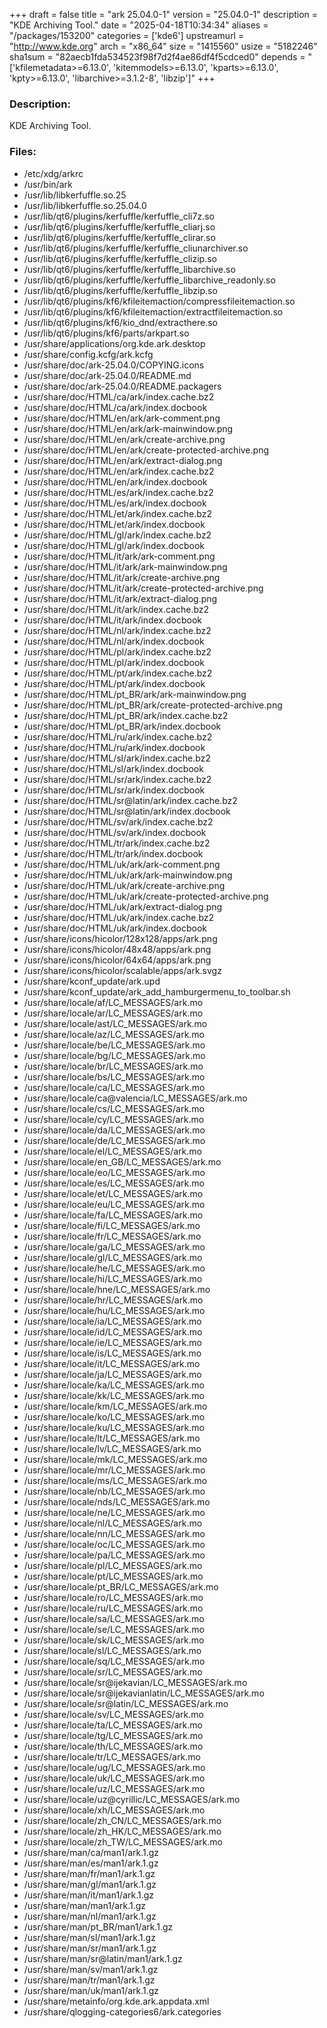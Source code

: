 +++
draft = false
title = "ark 25.04.0-1"
version = "25.04.0-1"
description = "KDE Archiving Tool."
date = "2025-04-18T10:34:34"
aliases = "/packages/153200"
categories = ['kde6']
upstreamurl = "http://www.kde.org"
arch = "x86_64"
size = "1415560"
usize = "5182246"
sha1sum = "82aecb1fda534523f98f7d2f4ae86df4f5cdced0"
depends = "['kfilemetadata>=6.13.0', 'kitemmodels>=6.13.0', 'kparts>=6.13.0', 'kpty>=6.13.0', 'libarchive>=3.1.2-8', 'libzip']"
+++
### Description: 
KDE Archiving Tool.

### Files: 
* /etc/xdg/arkrc
* /usr/bin/ark
* /usr/lib/libkerfuffle.so.25
* /usr/lib/libkerfuffle.so.25.04.0
* /usr/lib/qt6/plugins/kerfuffle/kerfuffle_cli7z.so
* /usr/lib/qt6/plugins/kerfuffle/kerfuffle_cliarj.so
* /usr/lib/qt6/plugins/kerfuffle/kerfuffle_clirar.so
* /usr/lib/qt6/plugins/kerfuffle/kerfuffle_cliunarchiver.so
* /usr/lib/qt6/plugins/kerfuffle/kerfuffle_clizip.so
* /usr/lib/qt6/plugins/kerfuffle/kerfuffle_libarchive.so
* /usr/lib/qt6/plugins/kerfuffle/kerfuffle_libarchive_readonly.so
* /usr/lib/qt6/plugins/kerfuffle/kerfuffle_libzip.so
* /usr/lib/qt6/plugins/kf6/kfileitemaction/compressfileitemaction.so
* /usr/lib/qt6/plugins/kf6/kfileitemaction/extractfileitemaction.so
* /usr/lib/qt6/plugins/kf6/kio_dnd/extracthere.so
* /usr/lib/qt6/plugins/kf6/parts/arkpart.so
* /usr/share/applications/org.kde.ark.desktop
* /usr/share/config.kcfg/ark.kcfg
* /usr/share/doc/ark-25.04.0/COPYING.icons
* /usr/share/doc/ark-25.04.0/README.md
* /usr/share/doc/ark-25.04.0/README.packagers
* /usr/share/doc/HTML/ca/ark/index.cache.bz2
* /usr/share/doc/HTML/ca/ark/index.docbook
* /usr/share/doc/HTML/en/ark/ark-comment.png
* /usr/share/doc/HTML/en/ark/ark-mainwindow.png
* /usr/share/doc/HTML/en/ark/create-archive.png
* /usr/share/doc/HTML/en/ark/create-protected-archive.png
* /usr/share/doc/HTML/en/ark/extract-dialog.png
* /usr/share/doc/HTML/en/ark/index.cache.bz2
* /usr/share/doc/HTML/en/ark/index.docbook
* /usr/share/doc/HTML/es/ark/index.cache.bz2
* /usr/share/doc/HTML/es/ark/index.docbook
* /usr/share/doc/HTML/et/ark/index.cache.bz2
* /usr/share/doc/HTML/et/ark/index.docbook
* /usr/share/doc/HTML/gl/ark/index.cache.bz2
* /usr/share/doc/HTML/gl/ark/index.docbook
* /usr/share/doc/HTML/it/ark/ark-comment.png
* /usr/share/doc/HTML/it/ark/ark-mainwindow.png
* /usr/share/doc/HTML/it/ark/create-archive.png
* /usr/share/doc/HTML/it/ark/create-protected-archive.png
* /usr/share/doc/HTML/it/ark/extract-dialog.png
* /usr/share/doc/HTML/it/ark/index.cache.bz2
* /usr/share/doc/HTML/it/ark/index.docbook
* /usr/share/doc/HTML/nl/ark/index.cache.bz2
* /usr/share/doc/HTML/nl/ark/index.docbook
* /usr/share/doc/HTML/pl/ark/index.cache.bz2
* /usr/share/doc/HTML/pl/ark/index.docbook
* /usr/share/doc/HTML/pt/ark/index.cache.bz2
* /usr/share/doc/HTML/pt/ark/index.docbook
* /usr/share/doc/HTML/pt_BR/ark/ark-mainwindow.png
* /usr/share/doc/HTML/pt_BR/ark/create-protected-archive.png
* /usr/share/doc/HTML/pt_BR/ark/index.cache.bz2
* /usr/share/doc/HTML/pt_BR/ark/index.docbook
* /usr/share/doc/HTML/ru/ark/index.cache.bz2
* /usr/share/doc/HTML/ru/ark/index.docbook
* /usr/share/doc/HTML/sl/ark/index.cache.bz2
* /usr/share/doc/HTML/sl/ark/index.docbook
* /usr/share/doc/HTML/sr/ark/index.cache.bz2
* /usr/share/doc/HTML/sr/ark/index.docbook
* /usr/share/doc/HTML/sr@latin/ark/index.cache.bz2
* /usr/share/doc/HTML/sr@latin/ark/index.docbook
* /usr/share/doc/HTML/sv/ark/index.cache.bz2
* /usr/share/doc/HTML/sv/ark/index.docbook
* /usr/share/doc/HTML/tr/ark/index.cache.bz2
* /usr/share/doc/HTML/tr/ark/index.docbook
* /usr/share/doc/HTML/uk/ark/ark-comment.png
* /usr/share/doc/HTML/uk/ark/ark-mainwindow.png
* /usr/share/doc/HTML/uk/ark/create-archive.png
* /usr/share/doc/HTML/uk/ark/create-protected-archive.png
* /usr/share/doc/HTML/uk/ark/extract-dialog.png
* /usr/share/doc/HTML/uk/ark/index.cache.bz2
* /usr/share/doc/HTML/uk/ark/index.docbook
* /usr/share/icons/hicolor/128x128/apps/ark.png
* /usr/share/icons/hicolor/48x48/apps/ark.png
* /usr/share/icons/hicolor/64x64/apps/ark.png
* /usr/share/icons/hicolor/scalable/apps/ark.svgz
* /usr/share/kconf_update/ark.upd
* /usr/share/kconf_update/ark_add_hamburgermenu_to_toolbar.sh
* /usr/share/locale/af/LC_MESSAGES/ark.mo
* /usr/share/locale/ar/LC_MESSAGES/ark.mo
* /usr/share/locale/ast/LC_MESSAGES/ark.mo
* /usr/share/locale/az/LC_MESSAGES/ark.mo
* /usr/share/locale/be/LC_MESSAGES/ark.mo
* /usr/share/locale/bg/LC_MESSAGES/ark.mo
* /usr/share/locale/br/LC_MESSAGES/ark.mo
* /usr/share/locale/bs/LC_MESSAGES/ark.mo
* /usr/share/locale/ca/LC_MESSAGES/ark.mo
* /usr/share/locale/ca@valencia/LC_MESSAGES/ark.mo
* /usr/share/locale/cs/LC_MESSAGES/ark.mo
* /usr/share/locale/cy/LC_MESSAGES/ark.mo
* /usr/share/locale/da/LC_MESSAGES/ark.mo
* /usr/share/locale/de/LC_MESSAGES/ark.mo
* /usr/share/locale/el/LC_MESSAGES/ark.mo
* /usr/share/locale/en_GB/LC_MESSAGES/ark.mo
* /usr/share/locale/eo/LC_MESSAGES/ark.mo
* /usr/share/locale/es/LC_MESSAGES/ark.mo
* /usr/share/locale/et/LC_MESSAGES/ark.mo
* /usr/share/locale/eu/LC_MESSAGES/ark.mo
* /usr/share/locale/fa/LC_MESSAGES/ark.mo
* /usr/share/locale/fi/LC_MESSAGES/ark.mo
* /usr/share/locale/fr/LC_MESSAGES/ark.mo
* /usr/share/locale/ga/LC_MESSAGES/ark.mo
* /usr/share/locale/gl/LC_MESSAGES/ark.mo
* /usr/share/locale/he/LC_MESSAGES/ark.mo
* /usr/share/locale/hi/LC_MESSAGES/ark.mo
* /usr/share/locale/hne/LC_MESSAGES/ark.mo
* /usr/share/locale/hr/LC_MESSAGES/ark.mo
* /usr/share/locale/hu/LC_MESSAGES/ark.mo
* /usr/share/locale/ia/LC_MESSAGES/ark.mo
* /usr/share/locale/id/LC_MESSAGES/ark.mo
* /usr/share/locale/ie/LC_MESSAGES/ark.mo
* /usr/share/locale/is/LC_MESSAGES/ark.mo
* /usr/share/locale/it/LC_MESSAGES/ark.mo
* /usr/share/locale/ja/LC_MESSAGES/ark.mo
* /usr/share/locale/ka/LC_MESSAGES/ark.mo
* /usr/share/locale/kk/LC_MESSAGES/ark.mo
* /usr/share/locale/km/LC_MESSAGES/ark.mo
* /usr/share/locale/ko/LC_MESSAGES/ark.mo
* /usr/share/locale/ku/LC_MESSAGES/ark.mo
* /usr/share/locale/lt/LC_MESSAGES/ark.mo
* /usr/share/locale/lv/LC_MESSAGES/ark.mo
* /usr/share/locale/mk/LC_MESSAGES/ark.mo
* /usr/share/locale/mr/LC_MESSAGES/ark.mo
* /usr/share/locale/ms/LC_MESSAGES/ark.mo
* /usr/share/locale/nb/LC_MESSAGES/ark.mo
* /usr/share/locale/nds/LC_MESSAGES/ark.mo
* /usr/share/locale/ne/LC_MESSAGES/ark.mo
* /usr/share/locale/nl/LC_MESSAGES/ark.mo
* /usr/share/locale/nn/LC_MESSAGES/ark.mo
* /usr/share/locale/oc/LC_MESSAGES/ark.mo
* /usr/share/locale/pa/LC_MESSAGES/ark.mo
* /usr/share/locale/pl/LC_MESSAGES/ark.mo
* /usr/share/locale/pt/LC_MESSAGES/ark.mo
* /usr/share/locale/pt_BR/LC_MESSAGES/ark.mo
* /usr/share/locale/ro/LC_MESSAGES/ark.mo
* /usr/share/locale/ru/LC_MESSAGES/ark.mo
* /usr/share/locale/sa/LC_MESSAGES/ark.mo
* /usr/share/locale/se/LC_MESSAGES/ark.mo
* /usr/share/locale/sk/LC_MESSAGES/ark.mo
* /usr/share/locale/sl/LC_MESSAGES/ark.mo
* /usr/share/locale/sq/LC_MESSAGES/ark.mo
* /usr/share/locale/sr/LC_MESSAGES/ark.mo
* /usr/share/locale/sr@ijekavian/LC_MESSAGES/ark.mo
* /usr/share/locale/sr@ijekavianlatin/LC_MESSAGES/ark.mo
* /usr/share/locale/sr@latin/LC_MESSAGES/ark.mo
* /usr/share/locale/sv/LC_MESSAGES/ark.mo
* /usr/share/locale/ta/LC_MESSAGES/ark.mo
* /usr/share/locale/tg/LC_MESSAGES/ark.mo
* /usr/share/locale/th/LC_MESSAGES/ark.mo
* /usr/share/locale/tr/LC_MESSAGES/ark.mo
* /usr/share/locale/ug/LC_MESSAGES/ark.mo
* /usr/share/locale/uk/LC_MESSAGES/ark.mo
* /usr/share/locale/uz/LC_MESSAGES/ark.mo
* /usr/share/locale/uz@cyrillic/LC_MESSAGES/ark.mo
* /usr/share/locale/xh/LC_MESSAGES/ark.mo
* /usr/share/locale/zh_CN/LC_MESSAGES/ark.mo
* /usr/share/locale/zh_HK/LC_MESSAGES/ark.mo
* /usr/share/locale/zh_TW/LC_MESSAGES/ark.mo
* /usr/share/man/ca/man1/ark.1.gz
* /usr/share/man/es/man1/ark.1.gz
* /usr/share/man/fr/man1/ark.1.gz
* /usr/share/man/gl/man1/ark.1.gz
* /usr/share/man/it/man1/ark.1.gz
* /usr/share/man/man1/ark.1.gz
* /usr/share/man/nl/man1/ark.1.gz
* /usr/share/man/pt_BR/man1/ark.1.gz
* /usr/share/man/sl/man1/ark.1.gz
* /usr/share/man/sr/man1/ark.1.gz
* /usr/share/man/sr@latin/man1/ark.1.gz
* /usr/share/man/sv/man1/ark.1.gz
* /usr/share/man/tr/man1/ark.1.gz
* /usr/share/man/uk/man1/ark.1.gz
* /usr/share/metainfo/org.kde.ark.appdata.xml
* /usr/share/qlogging-categories6/ark.categories
